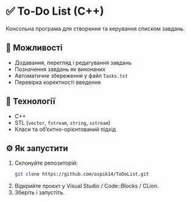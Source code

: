 # ✅ To-Do List (C++)

Консольна програма для створення та керування списком завдань.

## 🔹 Можливості
- Додавання, перегляд і редагування завдань
- Позначення завдань як виконаних
- Автоматичне збереження у файл `Tasks.txt`
- Перевірка коректності введення

## 🧠 Технології
- C++
- STL (`vector`, `fstream`, `string`, `sstream`)
- Класи та об’єктно-орієнтований підхід

## ⚙️ Як запустити
1. Склонуйте репозиторій:
   ```bash
   git clone https://github.com/ospik14/ToDoList.git
2. Відкрийте проєкт у Visual Studio / Code::Blocks / CLion.
3. Зберіть і запустіть.
